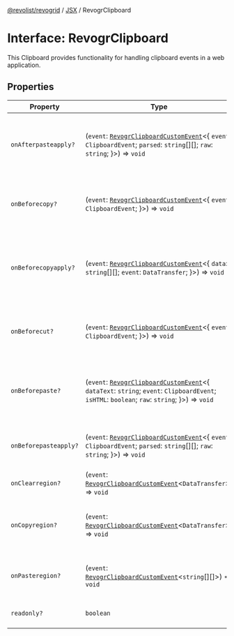 [@revolist/revogrid](README.md) / [JSX](Namespace.JSX.md) / RevogrClipboard

# Interface: RevogrClipboard

This Clipboard provides functionality for handling clipboard events in a web application.

## Properties

| Property | Type | Description | Defined in |
| ------ | ------ | ------ | ------ |
| `onAfterpasteapply?` | (`event`: [`RevogrClipboardCustomEvent`](Interface.RevogrClipboardCustomEvent.md)\<\{ `event`: `ClipboardEvent`; `parsed`: `string`[][]; `raw`: `string`; \}\>) => `void` | Paste 4. Fired after paste applied to the grid defaultPrevented - if true, paste will be canceled | [src/components.d.ts:1615](https://github.com/revolist/revogrid/blob/339b58d64f0e4822db63d040318421d77ef85671/src/components.d.ts#L1615) |
| `onBeforecopy?` | (`event`: [`RevogrClipboardCustomEvent`](Interface.RevogrClipboardCustomEvent.md)\<\{ `event`: `ClipboardEvent`; \}\>) => `void` | Copy 1. Fired before copy triggered defaultPrevented - if true, copy will be canceled | [src/components.d.ts:1623](https://github.com/revolist/revogrid/blob/339b58d64f0e4822db63d040318421d77ef85671/src/components.d.ts#L1623) |
| `onBeforecopyapply?` | (`event`: [`RevogrClipboardCustomEvent`](Interface.RevogrClipboardCustomEvent.md)\<\{ `data`: `string`[][]; `event`: `DataTransfer`; \}\>) => `void` | Copy Method 1. Fired before copy applied to the clipboard from outside. defaultPrevented - if true, copy will be canceled | [src/components.d.ts:1629](https://github.com/revolist/revogrid/blob/339b58d64f0e4822db63d040318421d77ef85671/src/components.d.ts#L1629) |
| `onBeforecut?` | (`event`: [`RevogrClipboardCustomEvent`](Interface.RevogrClipboardCustomEvent.md)\<\{ `event`: `ClipboardEvent`; \}\>) => `void` | Cut 1. Fired before cut triggered defaultPrevented - if true, cut will be canceled | [src/components.d.ts:1636](https://github.com/revolist/revogrid/blob/339b58d64f0e4822db63d040318421d77ef85671/src/components.d.ts#L1636) |
| `onBeforepaste?` | (`event`: [`RevogrClipboardCustomEvent`](Interface.RevogrClipboardCustomEvent.md)\<\{ `dataText`: `string`; `event`: `ClipboardEvent`; `isHTML`: `boolean`; `raw`: `string`; \}\>) => `void` | Paste 1. Fired before paste applied to the grid defaultPrevented - if true, paste will be canceled | [src/components.d.ts:1642](https://github.com/revolist/revogrid/blob/339b58d64f0e4822db63d040318421d77ef85671/src/components.d.ts#L1642) |
| `onBeforepasteapply?` | (`event`: [`RevogrClipboardCustomEvent`](Interface.RevogrClipboardCustomEvent.md)\<\{ `event`: `ClipboardEvent`; `parsed`: `string`[][]; `raw`: `string`; \}\>) => `void` | Paste 2. Fired before paste applied to the grid and after data parsed | [src/components.d.ts:1651](https://github.com/revolist/revogrid/blob/339b58d64f0e4822db63d040318421d77ef85671/src/components.d.ts#L1651) |
| `onClearregion?` | (`event`: [`RevogrClipboardCustomEvent`](Interface.RevogrClipboardCustomEvent.md)\<`DataTransfer`\>) => `void` | Cut 2. Clears region when cut is done | [src/components.d.ts:1659](https://github.com/revolist/revogrid/blob/339b58d64f0e4822db63d040318421d77ef85671/src/components.d.ts#L1659) |
| `onCopyregion?` | (`event`: [`RevogrClipboardCustomEvent`](Interface.RevogrClipboardCustomEvent.md)\<`DataTransfer`\>) => `void` | Copy 2. Fired when region copied defaultPrevented - if true, copy will be canceled | [src/components.d.ts:1663](https://github.com/revolist/revogrid/blob/339b58d64f0e4822db63d040318421d77ef85671/src/components.d.ts#L1663) |
| `onPasteregion?` | (`event`: [`RevogrClipboardCustomEvent`](Interface.RevogrClipboardCustomEvent.md)\<`string`[][]\>) => `void` | Paste 3. Internal method. When data region is ready pass it to the top. | [src/components.d.ts:1669](https://github.com/revolist/revogrid/blob/339b58d64f0e4822db63d040318421d77ef85671/src/components.d.ts#L1669) |
| `readonly?` | `boolean` | If readonly mode - disabled Paste event | [src/components.d.ts:1673](https://github.com/revolist/revogrid/blob/339b58d64f0e4822db63d040318421d77ef85671/src/components.d.ts#L1673) |
